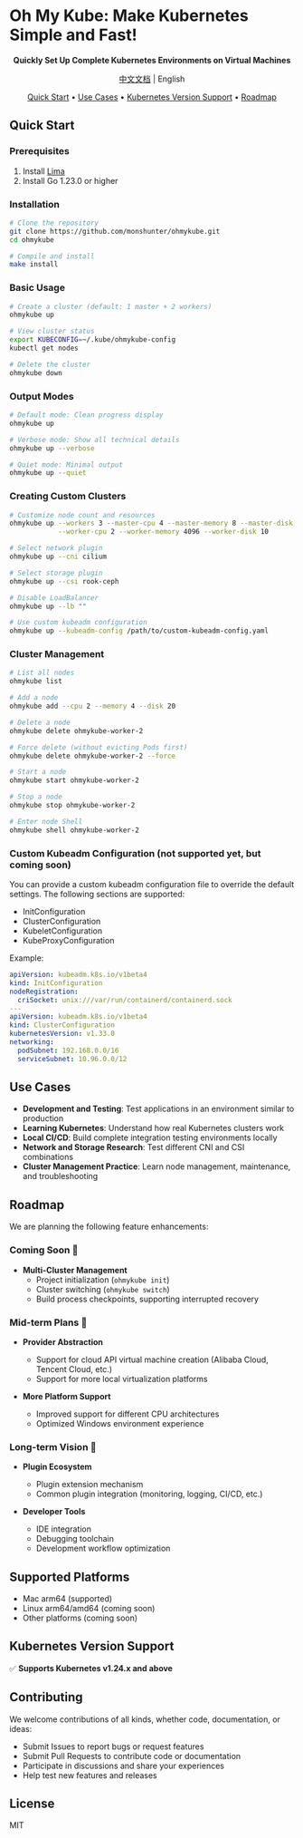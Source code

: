 # Oh My Kube: Make Kubernetes Simple and Fast!

<p align="center">
  <strong>Quickly Set Up Complete Kubernetes Environments on Virtual Machines</strong>
</p>

<p align="center">
  <a href="README-zh.md">中文文档</a> | English
</p>

<p align="center">
  <a href="#quick-start">Quick Start</a> •
  <a href="#use-cases">Use Cases</a> •
  <a href="#kubernetes-version-support">Kubernetes Version Support</a> •
  <a href="#roadmap">Roadmap</a>
</p>

## Quick Start

### Prerequisites

1. Install [Lima](https://github.com/lima-vm/lima)
2. Install Go 1.23.0 or higher

### Installation

```bash
# Clone the repository
git clone https://github.com/monshunter/ohmykube.git
cd ohmykube

# Compile and install
make install
```

### Basic Usage

```bash
# Create a cluster (default: 1 master + 2 workers)
ohmykube up

# View cluster status
export KUBECONFIG=~/.kube/ohmykube-config
kubectl get nodes

# Delete the cluster
ohmykube down
```

### Output Modes

```bash
# Default mode: Clean progress display
ohmykube up

# Verbose mode: Show all technical details
ohmykube up --verbose

# Quiet mode: Minimal output
ohmykube up --quiet
```

### Creating Custom Clusters

```bash
# Customize node count and resources
ohmykube up --workers 3 --master-cpu 4 --master-memory 8 --master-disk 20 \
            --worker-cpu 2 --worker-memory 4096 --worker-disk 10

# Select network plugin
ohmykube up --cni cilium

# Select storage plugin
ohmykube up --csi rook-ceph

# Disable LoadBalancer
ohmykube up --lb ""

# Use custom kubeadm configuration
ohmykube up --kubeadm-config /path/to/custom-kubeadm-config.yaml
```

### Cluster Management

```bash
# List all nodes
ohmykube list

# Add a node
ohmykube add --cpu 2 --memory 4 --disk 20

# Delete a node
ohmykube delete ohmykube-worker-2

# Force delete (without evicting Pods first)
ohmykube delete ohmykube-worker-2 --force

# Start a node
ohmykube start ohmykube-worker-2

# Stop a node
ohmykube stop ohmykube-worker-2

# Enter node Shell
ohmykube shell ohmykube-worker-2

```

### Custom Kubeadm Configuration (not supported yet, but coming soon)

You can provide a custom kubeadm configuration file to override the default settings. The following sections are supported:

- InitConfiguration
- ClusterConfiguration
- KubeletConfiguration
- KubeProxyConfiguration

Example:

```yaml
apiVersion: kubeadm.k8s.io/v1beta4
kind: InitConfiguration
nodeRegistration:
  criSocket: unix:///var/run/containerd/containerd.sock
---
apiVersion: kubeadm.k8s.io/v1beta4
kind: ClusterConfiguration
kubernetesVersion: v1.33.0
networking:
  podSubnet: 192.168.0.0/16
  serviceSubnet: 10.96.0.0/12
```

## Use Cases

- **Development and Testing**: Test applications in an environment similar to production
- **Learning Kubernetes**: Understand how real Kubernetes clusters work
- **Local CI/CD**: Build complete integration testing environments locally
- **Network and Storage Research**: Test different CNI and CSI combinations
- **Cluster Management Practice**: Learn node management, maintenance, and troubleshooting

## Roadmap

We are planning the following feature enhancements:

### Coming Soon 🚀
- **Multi-Cluster Management**
  - Project initialization (`ohmykube init`)
  - Cluster switching (`ohmykube switch`)
  - Build process checkpoints, supporting interrupted recovery

### Mid-term Plans 🔄

- **Provider Abstraction**
  - Support for cloud API virtual machine creation (Alibaba Cloud, Tencent Cloud, etc.)
  - Support for more local virtualization platforms

- **More Platform Support**
  - Improved support for different CPU architectures
  - Optimized Windows environment experience

### Long-term Vision 🌈

- **Plugin Ecosystem**
  - Plugin extension mechanism
  - Common plugin integration (monitoring, logging, CI/CD, etc.)

- **Developer Tools**
  - IDE integration
  - Debugging toolchain
  - Development workflow optimization

## Supported Platforms

- Mac arm64 (supported)
- Linux arm64/amd64 (coming soon)
- Other platforms (coming soon)

## Kubernetes Version Support

✅ **Supports Kubernetes v1.24.x and above**

## Contributing

We welcome contributions of all kinds, whether code, documentation, or ideas:

- Submit Issues to report bugs or request features
- Submit Pull Requests to contribute code or documentation
- Participate in discussions and share your experiences
- Help test new features and releases

## License

MIT
